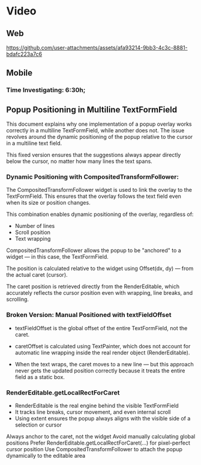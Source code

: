 # Video

## Web

https://github.com/user-attachments/assets/afa93214-9bb3-4c3c-8881-bdafc223a7c6

## Mobile

### Time Investigating: 6:30h;

## Popup Positioning in Multiline TextFormField

This document explains why one implementation of a popup overlay works correctly in a multiline TextFormField, while another does not. The issue revolves around the dynamic positioning of the popup relative to the cursor in a multiline text field.

This fixed version ensures that the suggestions always appear directly below the cursor, no matter how many lines the text spans.

### Dynamic Positioning with CompositedTransformFollower:

The CompositedTransformFollower widget is used to link the overlay to the TextFormField. This ensures that the overlay follows the text field even when its size or position changes.

This combination enables dynamic positioning of the overlay, regardless of:

- Number of lines
- Scroll position
- Text wrapping

CompositedTransformFollower allows the popup to be "anchored" to a widget — in this case, the TextFormField.

The position is calculated relative to the widget using Offset(dx, dy) — from the actual caret (cursor).

The caret position is retrieved directly from the RenderEditable, which accurately reflects the cursor position even with wrapping, line breaks, and scrolling.

### Broken Version: Manual Positioned with textFieldOffset

- textFieldOffset is the global offset of the entire TextFormField, not the caret.

- caretOffset is calculated using TextPainter, which does not account for automatic line wrapping inside the real render object (RenderEditable).

- When the text wraps, the caret moves to a new line — but this approach never gets the updated position correctly because it treats the entire field as a static box.

### RenderEditable.getLocalRectForCaret

- RenderEditable is the real engine behind the visible TextFormField
- It tracks line breaks, cursor movement, and even internal scroll
- Using extent ensures the popup always aligns with the visible side of a selection or cursor

Always anchor to the caret, not the widget
Avoid manually calculating global positions
Prefer RenderEditable.getLocalRectForCaret(...) for pixel-perfect cursor position
Use CompositedTransformFollower to attach the popup dynamically to the editable area
